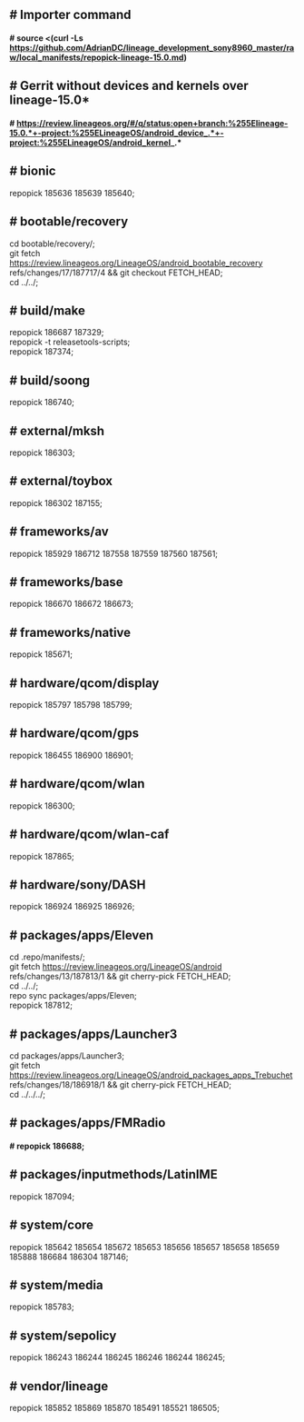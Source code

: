 ## # Importer command
#### # source <(curl -Ls https://github.com/AdrianDC/lineage_development_sony8960_master/raw/local_manifests/repopick-lineage-15.0.md)

## # Gerrit without devices and kernels over lineage-15.0*
#### # https://review.lineageos.org/#/q/status:open+branch:%255Elineage-15.0.*+-project:%255ELineageOS/android_device_.*+-project:%255ELineageOS/android_kernel_.*

## # bionic
repopick 185636 185639 185640;

## # bootable/recovery
cd bootable/recovery/;  
git fetch https://review.lineageos.org/LineageOS/android_bootable_recovery refs/changes/17/187717/4 && git checkout FETCH_HEAD;  
cd ../../;

## # build/make
repopick 186687 187329;  
repopick -t releasetools-scripts;  
repopick 187374;

## # build/soong
repopick 186740;

## # external/mksh
repopick 186303;

## # external/toybox
repopick 186302 187155;

## # frameworks/av
repopick 185929 186712 187558 187559 187560 187561;

## # frameworks/base
repopick 186670 186672 186673;

## # frameworks/native
repopick 185671;

## # hardware/qcom/display
repopick 185797 185798 185799;

## # hardware/qcom/gps
repopick 186455 186900 186901;

## # hardware/qcom/wlan
repopick 186300;

## # hardware/qcom/wlan-caf
repopick 187865;

## # hardware/sony/DASH
repopick 186924 186925 186926;

## # packages/apps/Eleven
cd .repo/manifests/;  
git fetch https://review.lineageos.org/LineageOS/android refs/changes/13/187813/1 && git cherry-pick FETCH_HEAD;  
cd ../../;  
repo sync packages/apps/Eleven;  
repopick 187812;

## # packages/apps/Launcher3
cd packages/apps/Launcher3;  
git fetch https://review.lineageos.org/LineageOS/android_packages_apps_Trebuchet refs/changes/18/186918/1 && git cherry-pick FETCH_HEAD;  
cd ../../../;

## # packages/apps/FMRadio
#### # repopick 186688;

## # packages/inputmethods/LatinIME
repopick 187094;

## # system/core
repopick 185642 185654 185672 185653 185656 185657 185658 185659 185888 186684 186304 187146;

## # system/media
repopick 185783;

## # system/sepolicy
repopick 186243 186244 186245 186246 186244 186245;

## # vendor/lineage
repopick 185852 185869 185870 185491 185521 186505;
